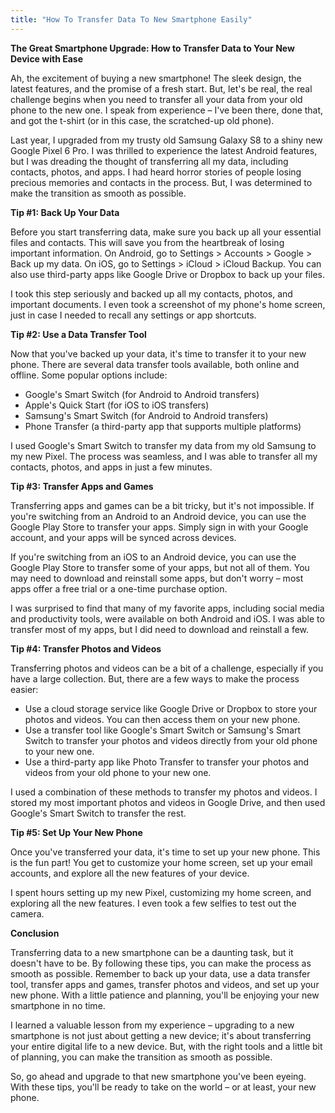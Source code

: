 ```yaml
---
title: "How To Transfer Data To New Smartphone Easily"
---
```


**The Great Smartphone Upgrade: How to Transfer Data to Your New Device with Ease**

 Ah, the excitement of buying a new smartphone! The sleek design, the latest features, and the promise of a fresh start. But, let's be real, the real challenge begins when you need to transfer all your data from your old phone to the new one. I speak from experience – I've been there, done that, and got the t-shirt (or in this case, the scratched-up old phone).

Last year, I upgraded from my trusty old Samsung Galaxy S8 to a shiny new Google Pixel 6 Pro. I was thrilled to experience the latest Android features, but I was dreading the thought of transferring all my data, including contacts, photos, and apps. I had heard horror stories of people losing precious memories and contacts in the process. But, I was determined to make the transition as smooth as possible.

**Tip #1: Back Up Your Data**

Before you start transferring data, make sure you back up all your essential files and contacts. This will save you from the heartbreak of losing important information. On Android, go to Settings > Accounts > Google > Back up my data. On iOS, go to Settings > iCloud > iCloud Backup. You can also use third-party apps like Google Drive or Dropbox to back up your files.

I took this step seriously and backed up all my contacts, photos, and important documents. I even took a screenshot of my phone's home screen, just in case I needed to recall any settings or app shortcuts.

**Tip #2: Use a Data Transfer Tool**

Now that you've backed up your data, it's time to transfer it to your new phone. There are several data transfer tools available, both online and offline. Some popular options include:

* Google's Smart Switch (for Android to Android transfers)
* Apple's Quick Start (for iOS to iOS transfers)
* Samsung's Smart Switch (for Android to Android transfers)
* Phone Transfer (a third-party app that supports multiple platforms)

I used Google's Smart Switch to transfer my data from my old Samsung to my new Pixel. The process was seamless, and I was able to transfer all my contacts, photos, and apps in just a few minutes.

**Tip #3: Transfer Apps and Games**

Transferring apps and games can be a bit tricky, but it's not impossible. If you're switching from an Android to an Android device, you can use the Google Play Store to transfer your apps. Simply sign in with your Google account, and your apps will be synced across devices.

If you're switching from an iOS to an Android device, you can use the Google Play Store to transfer some of your apps, but not all of them. You may need to download and reinstall some apps, but don't worry – most apps offer a free trial or a one-time purchase option.

I was surprised to find that many of my favorite apps, including social media and productivity tools, were available on both Android and iOS. I was able to transfer most of my apps, but I did need to download and reinstall a few.

**Tip #4: Transfer Photos and Videos**

Transferring photos and videos can be a bit of a challenge, especially if you have a large collection. But, there are a few ways to make the process easier:

* Use a cloud storage service like Google Drive or Dropbox to store your photos and videos. You can then access them on your new phone.
* Use a transfer tool like Google's Smart Switch or Samsung's Smart Switch to transfer your photos and videos directly from your old phone to your new one.
* Use a third-party app like Photo Transfer to transfer your photos and videos from your old phone to your new one.

I used a combination of these methods to transfer my photos and videos. I stored my most important photos and videos in Google Drive, and then used Google's Smart Switch to transfer the rest.

**Tip #5: Set Up Your New Phone**

Once you've transferred your data, it's time to set up your new phone. This is the fun part! You get to customize your home screen, set up your email accounts, and explore all the new features of your device.

I spent hours setting up my new Pixel, customizing my home screen, and exploring all the new features. I even took a few selfies to test out the camera.

**Conclusion**

Transferring data to a new smartphone can be a daunting task, but it doesn't have to be. By following these tips, you can make the process as smooth as possible. Remember to back up your data, use a data transfer tool, transfer apps and games, transfer photos and videos, and set up your new phone. With a little patience and planning, you'll be enjoying your new smartphone in no time.

I learned a valuable lesson from my experience – upgrading to a new smartphone is not just about getting a new device; it's about transferring your entire digital life to a new device. But, with the right tools and a little bit of planning, you can make the transition as smooth as possible.

So, go ahead and upgrade to that new smartphone you've been eyeing. With these tips, you'll be ready to take on the world – or at least, your new phone.
